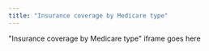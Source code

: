 ```yaml
---
title: "Insurance coverage by Medicare type"
---
```


"Insurance coverage by Medicare type" iframe goes here
